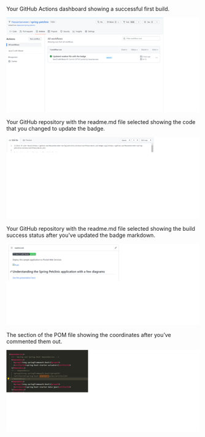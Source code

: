 Your GitHub Actions dashboard showing a successful first build.

![Screen Capture #1](images/img1.png)

Your GitHub repository with the readme.md file selected showing the code that you
changed to update the badge.

![Screen Capture #1](images/img3.png)

Your GitHub repository with the readme.md file selected showing the build success
status after you’ve updated the badge markdown.

![Screen Capture #1](images/img2.png)

The section of the POM file showing the coordinates after you’ve commented them
out.

![Screen Capture #1](images/img4.png)

